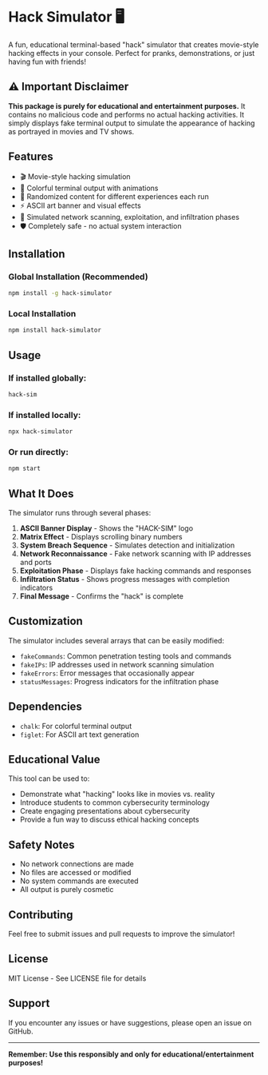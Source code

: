 # Hack Simulator 🖥️

A fun, educational terminal-based "hack" simulator that creates movie-style hacking effects in your console. Perfect for pranks, demonstrations, or just having fun with friends!

## ⚠️ Important Disclaimer

**This package is purely for educational and entertainment purposes.** It contains no malicious code and performs no actual hacking activities. It simply displays fake terminal output to simulate the appearance of hacking as portrayed in movies and TV shows.

## Features

- 🎬 Movie-style hacking simulation
- 🌈 Colorful terminal output with animations
- 🔀 Randomized content for different experiences each run
- ⚡ ASCII art banner and visual effects
- 🎯 Simulated network scanning, exploitation, and infiltration phases
- 🛡️ Completely safe - no actual system interaction

## Installation

### Global Installation (Recommended)
```bash
npm install -g hack-simulator
```

### Local Installation
```bash
npm install hack-simulator
```

## Usage

### If installed globally:
```bash
hack-sim
```

### If installed locally:
```bash
npx hack-simulator
```

### Or run directly:
```bash
npm start
```

## What It Does

The simulator runs through several phases:

1. **ASCII Banner Display** - Shows the "HACK-SIM" logo
2. **Matrix Effect** - Displays scrolling binary numbers
3. **System Breach Sequence** - Simulates detection and initialization
4. **Network Reconnaissance** - Fake network scanning with IP addresses and ports
5. **Exploitation Phase** - Displays fake hacking commands and responses
6. **Infiltration Status** - Shows progress messages with completion indicators
7. **Final Message** - Confirms the "hack" is complete

## Customization

The simulator includes several arrays that can be easily modified:

- `fakeCommands`: Common penetration testing tools and commands
- `fakeIPs`: IP addresses used in network scanning simulation
- `fakeErrors`: Error messages that occasionally appear
- `statusMessages`: Progress indicators for the infiltration phase

## Dependencies

- `chalk`: For colorful terminal output
- `figlet`: For ASCII art text generation

## Educational Value

This tool can be used to:

- Demonstrate what "hacking" looks like in movies vs. reality
- Introduce students to common cybersecurity terminology
- Create engaging presentations about cybersecurity
- Provide a fun way to discuss ethical hacking concepts

## Safety Notes

- No network connections are made
- No files are accessed or modified
- No system commands are executed
- All output is purely cosmetic

## Contributing

Feel free to submit issues and pull requests to improve the simulator!

## License

MIT License - See LICENSE file for details

## Support

If you encounter any issues or have suggestions, please open an issue on GitHub.

---

**Remember: Use this responsibly and only for educational/entertainment purposes!**
